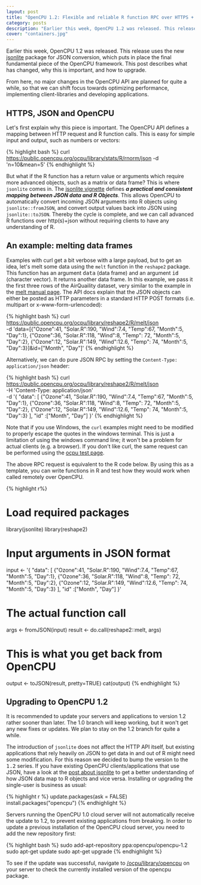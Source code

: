 ```yaml
---
layout: post
title: "OpenCPU 1.2: Flexible and reliable R function RPC over HTTPS + JSON"
category: posts
description: "Earlier this week, OpenCPU 1.2 was released. This release uses the new jsonlite package for JSON conversion, which puts in place the final fundamental piece of the OpenCPU framework. This post describes what has changed, why this is important, and how to upgrade."
cover: "containers.jpg"
---
```


Earlier this week, OpenCPU 1.2 was released. This release uses the new <a href="../jsonlite-a-smarter-json-encoder/">jsonlite</a> package for JSON conversion, which puts in place the final fundamental piece of the OpenCPU framework. This post describes what has changed, why this is important, and how to upgrade. 

From here, no major changes in the OpenCPU API are planned for quite a while, so that we can shift focus towards optimizing performance, implementing client-libraries and developing applications.

## HTTPS, JSON and OpenCPU

Let's first explain why this piece is important. The OpenCPU API defines a mapping between HTTP request and R function calls. This is easy for simple input and output, such as numbers or vectors:

{% highlight bash %}
curl https://public.opencpu.org/ocpu/library/stats/R/rnorm/json -d 'n=10&mean=5'
{% endhighlight %}

But what if the R function has a return value or arguments which require more advanced objects, such as a matrix or data frame? This is where <code>jsonlite</code> comes in. The <a href="http://cran.r-project.org/web/packages/jsonlite/vignettes/json-mapping.pdf">jsonlite vignette</a> defines <i><b>a practical and consistent mapping between JSON data and R Objects</i></b>. This allows OpenCPU to automatically convert incoming JSON arguments into R objects using <code>jsonlite::fromJSON</code>, and convert output values back into JSON using <code>jsonlite::toJSON</code>. Thereby the cycle is complete, and we can call advanced R functions over http(s)+json without requiring clients to have any understanding of R.

## An example: melting data frames

Examples with curl get a bit verbose with a large payload, but to get an idea, let's melt some data using the <code>melt</code> function in the <code>reshape2</code> package. This function has an argument <tt>data</tt> (data frame) and an argument <tt>id</tt> (character vector). It returns another data frame. In this example, we pass it the first three rows of the AirQuaility dataset, very similar to the example in the <a href="https://public.opencpu.org/ocpu/library/reshape2/man/melt.data.frame/text">melt manual page</a>. The API docs explain that the JSON objects can either be posted as HTTP parameters in a standard HTTP POST formats (i.e. multipart or x-www-form-urlencoded):

{% highlight bash %}
curl https://public.opencpu.org/ocpu/library/reshape2/R/melt/json \
-d 'data=[{"Ozone":41, "Solar.R":190, "Wind":7.4, "Temp":67, "Month":5, "Day":1}, 
{"Ozone":36, "Solar.R":118, "Wind":8, "Temp": 72, "Month":5, "Day":2}, 
{"Ozone":12, "Solar.R":149, "Wind":12.6, "Temp": 74, "Month":5, "Day":3}]&id=["Month", "Day"]'
{% endhighlight %}

Alternatively, we can do pure JSON RPC by setting the <code>Content-Type: application/json</code> header:

{% highlight bash %}
curl https://public.opencpu.org/ocpu/library/reshape2/R/melt/json \
-H 'Content-Type: application/json' \
-d '{
  "data": [
    {"Ozone":41, "Solar.R":190, "Wind":7.4, "Temp":67, "Month":5, "Day":1}, 
    {"Ozone":36, "Solar.R":118, "Wind":8, "Temp": 72, "Month":5, "Day":2}, 
    {"Ozone":12, "Solar.R":149, "Wind":12.6, "Temp": 74, "Month":5, "Day":3}
  ], 
  "id" :["Month", "Day"]
 }'
{% endhighlight %}

Note that if you use Windows, the <code>curl</code> examples might need to be modified to properly escape the quotes in the windows terminal. This is just a limitation of using the windows command line; it won't be a problem for actual clients (e.g. a browser). If you don't like curl, the same request can be performed using the <a href="https://public.opencpu.org/ocpu/test">ocpu test page</a>.

The above RPC request is equivalent to the R code below. By using this as a template, you can write functions in R and test how they would work when called remotely over OpenCPU.

{% highlight r%}
# Load required packages
library(jsonlite)
library(reshape2)

# Input arguments in JSON format
input <- '{
  "data": [
    {"Ozone":41, "Solar.R":190, "Wind":7.4, "Temp":67, "Month":5, "Day":1}, 
    {"Ozone":36, "Solar.R":118, "Wind":8, "Temp": 72, "Month":5, "Day":2}, 
    {"Ozone":12, "Solar.R":149, "Wind":12.6, "Temp": 74, "Month":5, "Day":3}
  ], 
  "id" :["Month", "Day"]
 }'

# The actual function call
args <- fromJSON(input)
result <- do.call(reshape2::melt, args)

# This is what you get back from OpenCPU
output <- toJSON(result, pretty=TRUE)
cat(output)
{% endhighlight %}


## Upgrading to OpenCPU 1.2

It is recommended to update your servers  and applications to version 1.2 rather sooner than later. The 1.0 branch will keep working, but it won't get any new fixes or updates. We plan to stay on the 1.2 branch for quite a while.

The introduction of <code>jsonlite</code> does not affect the HTTP API itself, but existing applications that rely heavily on JSON to get data in and out of R might need some modification. For this reason we decided to bump the version to the <tt>1.2</tt> series. If you have existing OpenCPU clients/applications that use JSON, have a look at the <a href="../jsonlite-a-smarter-json-encoder/">post about jsonlite</a> to get a better understanding of how JSON data map to R objects and vice versa. Installing or upgrading the single-user is business as usual:

{% highlight r %}
update.packages(ask = FALSE)
install.packages("opencpu")
{% endhighlight %}

Servers running the OpenCPU 1.0 cloud server will not automatically receive the update to 1.2, to prevent existing applications from breaking. In order to update a previous installation of the OpenCPU cloud server, you need to add the new repository first:

{% highlight bash %}
sudo add-apt-repository ppa:opencpu/opencpu-1.2
sudo apt-get update
sudo apt-get upgrade
{% endhighlight %}

To see if the update was successful, navigate to <a href="https://public.opencpu.org/ocpu/library/opencpu/">/ocpu/library/opencpu</a> on your server to check the currently installed version of the opencpu package. 
